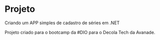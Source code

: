 # Projeto
 Criando um APP simples de cadastro de séries em .NET

Projeto criado para  o bootcamp da #DIO para  o Decola Tech da Avanade.
